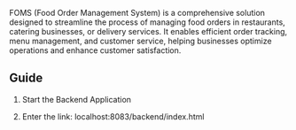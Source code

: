 FOMS (Food Order Management System) is a comprehensive solution designed to streamline the process of managing food orders in restaurants, catering businesses, or delivery services. It enables efficient order tracking, menu management, and customer service, helping businesses optimize operations and enhance customer satisfaction.

## Guide

1. Start the Backend Application

2. Enter the link: localhost:8083/backend/index.html